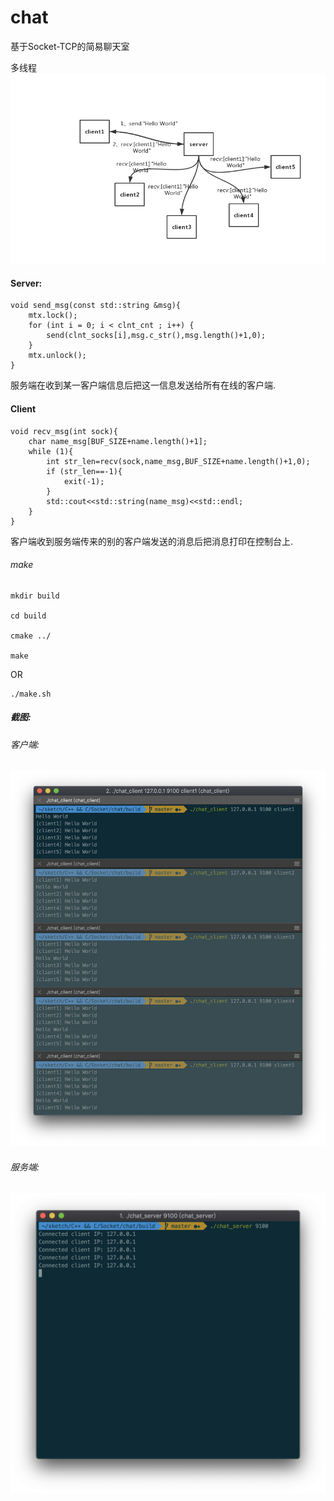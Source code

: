 # chat
基于Socket-TCP的简易聊天室

多线程
![chat](https://github.com/GGG1235/chat/blob/master/images/chat.png)

#### Server:
```
void send_msg(const std::string &msg){
    mtx.lock();
    for (int i = 0; i < clnt_cnt ; i++) {
        send(clnt_socks[i],msg.c_str(),msg.length()+1,0);
    }
    mtx.unlock();
}
```
服务端在收到某一客户端信息后把这一信息发送给所有在线的客户端.

#### Client
```shell script
void recv_msg(int sock){
    char name_msg[BUF_SIZE+name.length()+1];
    while (1){
        int str_len=recv(sock,name_msg,BUF_SIZE+name.length()+1,0);
        if (str_len==-1){
            exit(-1);
        }
        std::cout<<std::string(name_msg)<<std::endl;
    }
}
```
客户端收到服务端传来的别的客户端发送的消息后把消息打印在控制台上.

###### make
```shell script
mkdir build

cd build

cmake ../

make
```

OR

```shell script
./make.sh
```

##### 截图:

###### 客户端:
![client](https://github.com/GGG1235/chat/blob/master/images/client.png)

###### 服务端:
![server](https://github.com/GGG1235/chat/blob/master/images/server.png)
